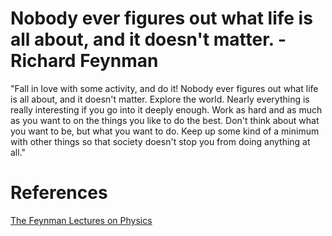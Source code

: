 # Nobody ever figures out what life is all about, and it doesn't matter. - Richard Feynman

"Fall in love with some activity, and do it! Nobody ever figures out what life is all about, and it doesn't matter. Explore the world. Nearly everything is really interesting if you go into it deeply enough. Work as hard and as much as you want to on the things you like to do the best. Don't think about what you want to be, but what you want to do. Keep up some kind of a minimum with other things so that society doesn't stop you from doing anything at all."

# References

[The Feynman Lectures on Physics](https://www.feynmanlectures.caltech.edu/)


